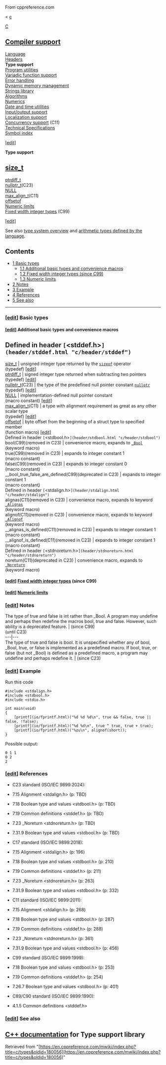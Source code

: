From cppreference.com

< [c](../c.html "c")

[ C](../c.html "c")

[Compiler support](compiler_support.html "c/compiler support")  
---  
[Language](language.html "c/language")  
[Headers](header.html "c/header")  
**Type support**  
[Program utilities](program.html "c/program")  
[Variadic function support](variadic.html "c/variadic")  
[Error handling](error.html "c/error")  
[Dynamic memory management](memory.html "c/memory")  
[Strings library](string.html "c/string")  
[Algorithms](algorithm.html "c/algorithm")  
[Numerics](numeric.html "c/numeric")  
[Date and time utilities](chrono.html "c/chrono")  
[Input/output support](io.html "c/io")  
[Localization support](locale.html "c/locale")  
[Concurrency support](thread.html "c/thread") (C11)  
[Technical Specifications](experimental.html "c/experimental")  
[Symbol index](index.html "c/symbol index")  
  
[[edit]](https://en.cppreference.com/mwiki/index.php?title=Template:c/navbar_content&action=edit)

**Type support**

[size_t](types/size_t.html "c/types/size t")  
---  
[ptrdiff_t](types/ptrdiff_t.html "c/types/ptrdiff t")  
[nullptr_t](types/nullptr_t.html "c/types/nullptr t")(C23)  
[NULL](types/NULL.html "c/types/NULL")  
[max_align_t](types/max_align_t.html "c/types/max align t")(C11)  
[offsetof](types/offsetof.html "c/types/offsetof")  
[ Numeric limits](types/limits.html "c/types/limits")  
[ Fixed width integer types](types/integer.html "c/types/integer") (C99)  
  
[[edit]](https://en.cppreference.com/mwiki/index.php?title=Template:c/types/navbar_content&action=edit)

See also [type system overview](language/types.html "c/language/types") and [arithmetic types defined by the language](language/arithmetic_types.html "c/language/arithmetic types"). 

## Contents

  * [1 Basic types](types.html#Basic_types)
    * [1.1 Additional basic types and convenience macros](types.html#Additional_basic_types_and_convenience_macros)
    * [1.2 Fixed width integer types (since C99)](types.html#Fixed_width_integer_types_.28since_C99.29)
    * [1.3 Numeric limits](types.html#Numeric_limits)
  * [2 Notes](types.html#Notes)
  * [3 Example](types.html#Example)
  * [4 References](types.html#References)
  * [5 See also](types.html#See_also)

  
---  
  
### [[edit](https://en.cppreference.com/mwiki/index.php?title=c/types&action=edit&section=1 "Edit section: Basic types")] Basic types

#### [[edit](https://en.cppreference.com/mwiki/index.php?title=c/types&action=edit&section=2 "Edit section: Additional basic types and convenience macros")] Additional basic types and convenience macros

Defined in header `[`<stddef.h>`](header/stddef.html "c/header/stddef")`  
---  
[ size_t](types/size_t.html "c/types/size t") |  unsigned integer type returned by the [`sizeof`](language/sizeof.html "c/language/sizeof") operator   
(typedef) [[edit]](https://en.cppreference.com/mwiki/index.php?title=Template:c/types/dsc_size_t&action=edit)  
[ ptrdiff_t](types/ptrdiff_t.html "c/types/ptrdiff t") |  signed integer type returned when subtracting two pointers   
(typedef) [[edit]](https://en.cppreference.com/mwiki/index.php?title=Template:c/types/dsc_ptrdiff_t&action=edit)  
[ nullptr_t](types/nullptr_t.html "c/types/nullptr t")(C23) |  the type of the predefined null pointer constant [`nullptr`](language/nullptr.html "c/language/nullptr")   
(typedef) [[edit]](https://en.cppreference.com/mwiki/index.php?title=Template:c/types/dsc_nullptr_t&action=edit)  
[ NULL](types/NULL.html "c/types/NULL") |  implementation-defined null pointer constant   
(macro constant) [[edit]](https://en.cppreference.com/mwiki/index.php?title=Template:c/types/dsc_NULL&action=edit)  
[ max_align_t](types/max_align_t.html "c/types/max align t")(C11) |  a type with alignment requirement as great as any other scalar type   
(typedef) [[edit]](https://en.cppreference.com/mwiki/index.php?title=Template:c/types/dsc_max_align_t&action=edit)  
[ offsetof](types/offsetof.html "c/types/offsetof") |  byte offset from the beginning of a struct type to specified member   
(function macro) [[edit]](https://en.cppreference.com/mwiki/index.php?title=Template:c/types/dsc_offsetof&action=edit)  
Defined in header `[`<stdbool.h>`](header/stdbool.html "c/header/stdbool")`  
bool(C99)(removed in C23) |  convenience macro, expands to [`_Bool`](keyword/_Bool.html "c/keyword/ Bool")   
(keyword macro)  
true(C99)(removed in C23) |  expands to integer constant 1   
(macro constant)  
false(C99)(removed in C23) |  expands to integer constant ​0​   
(macro constant)  
__bool_true_false_are_defined(C99)(deprecated in C23) |  expands to integer constant 1   
(macro constant)  
Defined in header `[`<stdalign.h>`](header/stdalign.html "c/header/stdalign")`  
alignas(C11)(removed in C23) |  convenience macro, expands to keyword [`_Alignas`](keyword/_Alignas.html "c/keyword/ Alignas")   
(keyword macro)  
alignof(C11)(removed in C23) |  convenience macro, expands to keyword [`_Alignof`](keyword/_Alignof.html "c/keyword/ Alignof")   
(keyword macro)  
__alignas_is_defined(C11)(removed in C23) |  expands to integer constant 1   
(macro constant)  
__alignof_is_defined(C11)(removed in C23) |  expands to integer constant 1   
(macro constant)  
Defined in header `[`<stdnoreturn.h>`](header/stdnoreturn.html "c/header/stdnoreturn")`  
noreturn(C11)(deprecated in C23) |  convenience macro, expands to [`_Noreturn`](keyword/_Noreturn.html "c/keyword/ Noreturn")   
(keyword macro)  
  
#### [[edit](https://en.cppreference.com/mwiki/index.php?title=c/types&action=edit&section=3 "Edit section: Fixed width integer types \(since C99\)")] [Fixed width integer types](types/integer.html "c/types/integer") (since C99)

#### [[edit](https://en.cppreference.com/mwiki/index.php?title=c/types&action=edit&section=4 "Edit section: Numeric limits")] [Numeric limits](types/limits.html "c/types/limits")

### [[edit](https://en.cppreference.com/mwiki/index.php?title=c/types&action=edit&section=5 "Edit section: Notes")] Notes

The type of true and false is int rather than _Bool. A program may undefine and perhaps then redefine the macros bool, true and false. However, such ability is a deprecated feature.  | (since C99)  
(until C23)  
---|---  
The type of true and false is bool. It is unspecified whether any of bool, _Bool, true, or false is implemented as a predefined macro. If bool, true, or false (but not _Bool) is defined as a predefined macro, a program may undefine and perhaps redefine it.  | (since C23)  
  
### [[edit](https://en.cppreference.com/mwiki/index.php?title=c/types&action=edit&section=6 "Edit section: Example")] Example

Run this code
    
    
    #include <stdalign.h>
    #include <stdbool.h>
    #include <stdio.h>
     
    int main(void)
    {
        [printf](io/fprintf.html)("%d %d %d\n", true && false, true || false, !false);
        [printf](io/fprintf.html)("%d %d\n", true ^ true, true + true);
        [printf](io/fprintf.html)("%zu\n", alignof(short));
    }

Possible output: 
    
    
    0 1 1
    0 2
    2

### [[edit](https://en.cppreference.com/mwiki/index.php?title=c/types&action=edit&section=7 "Edit section: References")] References

  * C23 standard (ISO/IEC 9899:2024): 



    

  * 7.15 Alignment <stdalign.h> (p: TBD) 



    

  * 7.18 Boolean type and values <stdbool.h> (p: TBD) 



    

  * 7.19 Common definitions <stddef.h> (p: TBD) 



    

  * 7.23 _Noreturn <stdnoreturn.h> (p: TBD) 



    

  * 7.31.9 Boolean type and values <stdbool.h> (p: TBD) 



  * C17 standard (ISO/IEC 9899:2018): 



    

  * 7.15 Alignment <stdalign.h> (p: 196) 



    

  * 7.18 Boolean type and values <stdbool.h> (p: 210) 



    

  * 7.19 Common definitions <stddef.h> (p: 211) 



    

  * 7.23 _Noreturn <stdnoreturn.h> (p: 263) 



    

  * 7.31.9 Boolean type and values <stdbool.h> (p: 332) 



  * C11 standard (ISO/IEC 9899:2011): 



    

  * 7.15 Alignment <stdalign.h> (p: 268) 



    

  * 7.18 Boolean type and values <stdbool.h> (p: 287) 



    

  * 7.19 Common definitions <stddef.h> (p: 288) 



    

  * 7.23 _Noreturn <stdnoreturn.h> (p: 361) 



    

  * 7.31.9 Boolean type and values <stdbool.h> (p: 456) 



  * C99 standard (ISO/IEC 9899:1999): 



    

  * 7.18 Boolean type and values <stdbool.h> (p: 253) 



    

  * 7.19 Common definitions <stddef.h> (p: 254) 



    

  * 7.26.7 Boolean type and values <stdbool.h> (p: 401) 



  * C89/C90 standard (ISO/IEC 9899:1990): 



    

  * 4.1.5 Common definitions <stddef.h>



### [[edit](https://en.cppreference.com/mwiki/index.php?title=c/types&action=edit&section=8 "Edit section: See also")] See also

[C++ documentation](../cpp/utility/rtti.html "cpp/types") for Type support library  
---  
  
Retrieved from "[https://en.cppreference.com/mwiki/index.php?title=c/types&oldid=180056](https://en.cppreference.com/mwiki/index.php?title=c/types&oldid=180056)" 

